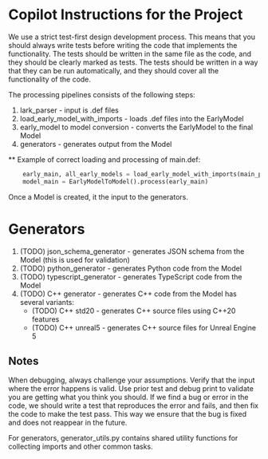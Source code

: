 # Copilot Instructions for the Project
We use a strict test-first design development process. This means that you should always write tests before writing the code that implements the functionality.
The tests should be written in the same file as the code, and they should be clearly marked as tests. The tests should be written in a way that they can be run automatically, and they should cover all the functionality of the code.

The processing pipelines consists of the following steps:
1. lark_parser - input is .def files
2. load_early_model_with_imports - loads .def files into the EarlyModel
3. early_model to model conversion - converts the EarlyModel to the final Model
4. generators - generates output from the Model

** Example of correct loading and processing of main.def:
```python
    early_main, all_early_models = load_early_model_with_imports(main_path)
    model_main = EarlyModelToModel().process(early_main)

```

Once a Model is created, it the input to the generators.

# Generators
1. (TODO) json_schema_generator - generates JSON schema from the Model (this is used for validation)
2. (TODO) python_generator - generates Python code from the Model
3. (TODO) typescript_generator - generates TypeScript code from the Model
4. (TODO) C++ generator - generates C++ code from the Model has several variants:
   - (TODO) C++ std20 - generates C++ source files using C++20 features
   - (TODO) C++ unreal5 - generates C++ source files for Unreal Engine 5

## Notes
When debugging, always challenge your assumptions. Verify that the input where the error happens is valid. Use prior test and debug print to validate you are getting what you think you should.
If we find a bug or error in the code, we should write a test that reproduces the error and fails, and then fix the code to make the test pass. This way we ensure that the bug is fixed and does not reappear in the future.

For generators, generator_utils.py contains shared utility functions for collecting imports and other common tasks.